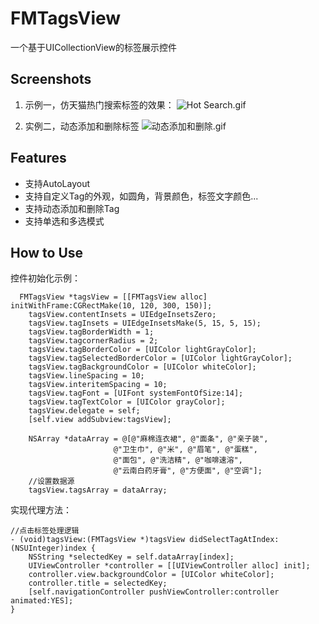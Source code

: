 # FMTagsView
一个基于UICollectionView的标签展示控件 

## Screenshots
1. 示例一，仿天猫热门搜索标签的效果：
![Hot Search.gif](https://github.com/lexiaoyao20/FMTagsView/blob/master/Screenshots/aaaa.gif)

2. 实例二，动态添加和删除标签
![动态添加和删除.gif](https://github.com/lexiaoyao20/FMTagsView/blob/master/Screenshots/bbb.gif)


##  Features
* 支持AutoLayout
* 支持自定义Tag的外观，如圆角，背景颜色，标签文字颜色...
* 支持动态添加和删除Tag
* 支持单选和多选模式

## How to Use
控件初始化示例：
```
  FMTagsView *tagsView = [[FMTagsView alloc] initWithFrame:CGRectMake(10, 120, 300, 150)];
    tagsView.contentInsets = UIEdgeInsetsZero;
    tagsView.tagInsets = UIEdgeInsetsMake(5, 15, 5, 15);
    tagsView.tagBorderWidth = 1;
    tagsView.tagcornerRadius = 2;
    tagsView.tagBorderColor = [UIColor lightGrayColor];
    tagsView.tagSelectedBorderColor = [UIColor lightGrayColor];
    tagsView.tagBackgroundColor = [UIColor whiteColor];
    tagsView.lineSpacing = 10;
    tagsView.interitemSpacing = 10;
    tagsView.tagFont = [UIFont systemFontOfSize:14];
    tagsView.tagTextColor = [UIColor grayColor];
    tagsView.delegate = self;
    [self.view addSubview:tagsView];
    
    NSArray *dataArray = @[@"麻棉连衣裙", @"面条", @"亲子装",
                       @"卫生巾", @"米", @"眉笔", @"蛋糕",
                       @"面包", @"洗洁精", @"咖啡速溶",
                       @"云南白药牙膏", @"方便面", @"空调"];
    //设置数据源
    tagsView.tagsArray = dataArray;
```
实现代理方法：
```
//点击标签处理逻辑
- (void)tagsView:(FMTagsView *)tagsView didSelectTagAtIndex:(NSUInteger)index {
    NSString *selectedKey = self.dataArray[index];
    UIViewController *controller = [[UIViewController alloc] init];
    controller.view.backgroundColor = [UIColor whiteColor];
    controller.title = selectedKey;
    [self.navigationController pushViewController:controller animated:YES];
}
```
